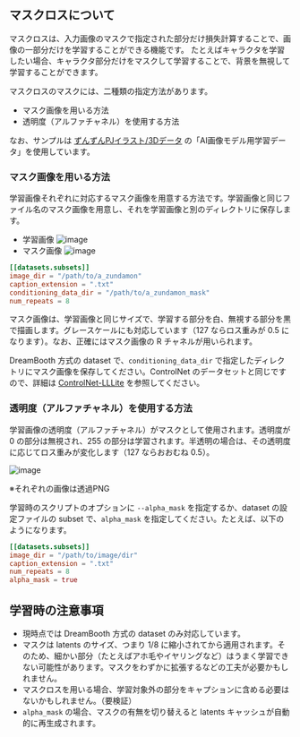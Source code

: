 ## マスクロスについて

マスクロスは、入力画像のマスクで指定された部分だけ損失計算することで、画像の一部分だけを学習することができる機能です。
たとえばキャラクタを学習したい場合、キャラクタ部分だけをマスクして学習することで、背景を無視して学習することができます。

マスクロスのマスクには、二種類の指定方法があります。

- マスク画像を用いる方法
- 透明度（アルファチャネル）を使用する方法

なお、サンプルは [ずんずんPJイラスト/3Dデータ](https://zunko.jp/con_illust.html) の「AI画像モデル用学習データ」を使用しています。

### マスク画像を用いる方法

学習画像それぞれに対応するマスク画像を用意する方法です。学習画像と同じファイル名のマスク画像を用意し、それを学習画像と別のディレクトリに保存します。

- 学習画像
  ![image](https://github.com/kohya-ss/sd-scripts/assets/52813779/607c5116-5f62-47de-8b66-9c4a597f0441)
- マスク画像
  ![image](https://github.com/kohya-ss/sd-scripts/assets/52813779/53e9b0f8-a4bf-49ed-882d-4026f84e8450)

```.toml
[[datasets.subsets]]
image_dir = "/path/to/a_zundamon"
caption_extension = ".txt"
conditioning_data_dir = "/path/to/a_zundamon_mask"
num_repeats = 8
```

マスク画像は、学習画像と同じサイズで、学習する部分を白、無視する部分を黒で描画します。グレースケールにも対応しています（127 ならロス重みが 0.5 になります）。なお、正確にはマスク画像の R チャネルが用いられます。

DreamBooth 方式の dataset で、`conditioning_data_dir` で指定したディレクトリにマスク画像を保存してください。ControlNet のデータセットと同じですので、詳細は [ControlNet-LLLite](train_lllite_README-ja.md#データセットの準備) を参照してください。

### 透明度（アルファチャネル）を使用する方法

学習画像の透明度（アルファチャネル）がマスクとして使用されます。透明度が 0 の部分は無視され、255 の部分は学習されます。半透明の場合は、その透明度に応じてロス重みが変化します（127 ならおおむね 0.5）。

![image](https://github.com/kohya-ss/sd-scripts/assets/52813779/0baa129b-446a-4aac-b98c-7208efb0e75e)

※それぞれの画像は透過PNG

学習時のスクリプトのオプションに `--alpha_mask` を指定するか、dataset の設定ファイルの subset で、`alpha_mask` を指定してください。たとえば、以下のようになります。

```toml
[[datasets.subsets]]
image_dir = "/path/to/image/dir"
caption_extension = ".txt"
num_repeats = 8
alpha_mask = true
```

## 学習時の注意事項

- 現時点では DreamBooth 方式の dataset のみ対応しています。
- マスクは latents のサイズ、つまり 1/8 に縮小されてから適用されます。そのため、細かい部分（たとえばアホ毛やイヤリングなど）はうまく学習できない可能性があります。マスクをわずかに拡張するなどの工夫が必要かもしれません。
- マスクロスを用いる場合、学習対象外の部分をキャプションに含める必要はないかもしれません。（要検証）
- `alpha_mask` の場合、マスクの有無を切り替えると latents キャッシュが自動的に再生成されます。
